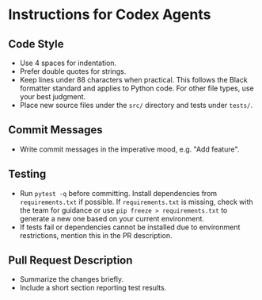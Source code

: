 # Instructions for Codex Agents

## Code Style
- Use 4 spaces for indentation.
- Prefer double quotes for strings.
- Keep lines under 88 characters when practical. This follows the Black formatter standard and applies to Python code. For other file types, use your best judgment.
- Place new source files under the `src/` directory and tests under `tests/`.

## Commit Messages
- Write commit messages in the imperative mood, e.g. "Add feature".

## Testing
- Run `pytest -q` before committing. Install dependencies from `requirements.txt` if possible. 
  If `requirements.txt` is missing, check with the team for guidance or use `pip freeze > requirements.txt` to generate a new one based on your current environment.
- If tests fail or dependencies cannot be installed due to environment restrictions, mention this in the PR description.

## Pull Request Description
- Summarize the changes briefly.
- Include a short section reporting test results.
